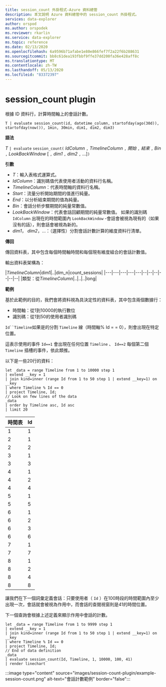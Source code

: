 ```yaml
---
title: session_count 外掛程式-Azure 資料總管
description: 本文說明 Azure 資料總管中的 session_count 外掛程式。
services: data-explorer
author: orspod
ms.author: orspodek
ms.reviewer: rkarlin
ms.service: data-explorer
ms.topic: reference
ms.date: 02/13/2020
ms.openlocfilehash: 6a9596b71afabe1e80e866fef7f2a22f6b288631
ms.sourcegitcommit: bb8c61dea193fbbf9ffe37dd200fa36e428aff8c
ms.translationtype: MT
ms.contentlocale: zh-TW
ms.lasthandoff: 05/13/2020
ms.locfileid: "83372397"
---
```

# <a name="session_count-plugin"></a>session_count plugin

根據 ID 資料行，計算時間軸上的會話計數。

```kusto
T | evaluate session_count(id, datetime_column, startofday(ago(30d)), startofday(now()), 1min, 30min, dim1, dim2, dim3)
```

**語法**

*T* `| evaluate` `session_count(` *IdColumn* `,` *TimelineColumn* `,` *開始* `,` *結束* `,` *Bin* `,` *LookBackWindow* [ `,` *dim1* `,` *dim2* `,` ...]`)`

**引數**

* *T*：輸入表格式運算式。
* *IdColumn*：識別碼值代表使用者活動的資料行名稱。 
* *TimelineColumn*：代表時間軸的資料行名稱。
* *Start*：流量分析開始期間的值進行純量。
* *End*：以分析結束期間的值為純量。
* *Bin*：會話分析步驟期間的純量常數值。
* *LookBackWindow*：代表會話回顧期間的純量常數值。 如果的識別碼 `IdColumn` 出現在的時間範圍內 `LookBackWindow` -會話會被視為現有的（如果沒有的話），則會話會被視為新的。
* *dim1*， *dim2*，...：（選擇性）分割會話計數計算的維度資料行清單。

**傳回**

傳回資料表，其中包含每個時間軸時間和每個現有維度組合的會話計數值。

輸出資料表架構為：

|*TimelineColumn*|dim1|..|dim_n|count_sessions|
|---|---|---|---|---|--|--|--|--|--|--|
|類型：從*TimelineColumn*|..|..|..|long|


**範例**


基於此範例的目的，我們會將資料視為具決定性的資料表，其中包含兩個數據行：
- 時間軸：從1到10000的執行數位
- 識別碼：從1到50的使用者識別碼

`Id``Timeline`如果是的分割 `Timeline` 線（時間軸% Id = = 0），則會出現在特定位置。

這表示使用的事件 `Id==1` 會出現在任何位置 `Timeline` 、 `Id==2` 每個第二個 `Timeline` 插槽的事件，依此類推。

以下是一些20行的資料：

<!-- csl: https://help.kusto.windows.net/Samples -->
```kusto
let _data = range Timeline from 1 to 10000 step 1
| extend __key = 1
| join kind=inner (range Id from 1 to 50 step 1 | extend __key=1) on __key
| where Timeline % Id == 0
| project Timeline, Id;
// Look on few lines of the data
_data
| order by Timeline asc, Id asc
| limit 20
```

|時間表|Id|
|---|---|
|1|1|
|2|1|
|2|2|
|3|1|
|3|3|
|4|1|
|4|2|
|4|4|
|5|1|
|5|5|
|6|1|
|6|2|
|6|3|
|6|6|
|7|1|
|7|7|
|8|1|
|8|2|
|8|4|
|8|8|

讓我們在下一個詞彙定義會話：只要使用者（ `Id` ）在100時段的時間範圍內至少出現一次，會話就會被視為作用中，而會話的查閱視窗則是41的時間位置。

下一個查詢會根據上述定義來顯示作用中會話的計數。

<!-- csl: https://help.kusto.windows.net/Samples -->
```kusto
let _data = range Timeline from 1 to 9999 step 1
| extend __key = 1
| join kind=inner (range Id from 1 to 50 step 1 | extend __key=1) on __key
| where Timeline % Id == 0
| project Timeline, Id;
// End of data definition
_data
| evaluate session_count(Id, Timeline, 1, 10000, 100, 41)
| render linechart 
```

:::image type="content" source="images/session-count-plugin/example-session-count.png" alt-text="會話計數範例" border="false":::
